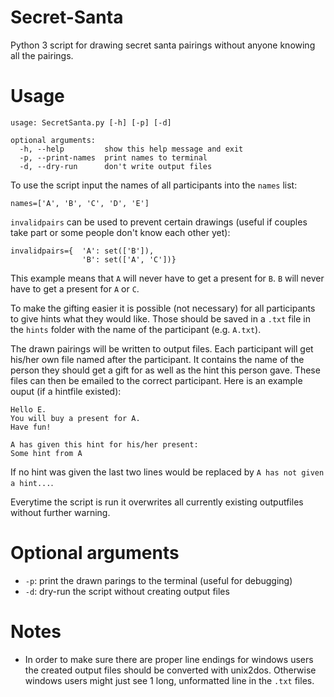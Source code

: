 # Secret-Santa
Python 3 script for drawing secret santa pairings without anyone knowing all the pairings.

# Usage
```
usage: SecretSanta.py [-h] [-p] [-d]

optional arguments:
  -h, --help         show this help message and exit
  -p, --print-names  print names to terminal
  -d, --dry-run      don't write output files
```

To use the script input the names of all participants into the `names` list:
```
names=['A', 'B', 'C', 'D', 'E']
```
`invalidpairs` can be used to prevent certain drawings (useful if couples take part or some people don't know each other yet):
```
invalidpairs={  'A': set(['B']),
                'B': set(['A', 'C'])}
```
This example means that `A` will never have to get a present for `B`. `B` will never have to get a present for `A` or `C`.

To make the gifting easier it is possible (not necessary) for all participants to give hints what they would like. Those should be saved in a `.txt` file in the `hints` folder with the name of the participant (e.g. `A.txt`).

The drawn pairings will be written to output files. Each participant will get his/her own file named after the participant. It contains the name of the person they should get a gift for as well as the hint this person gave. These files can then be emailed to the correct participant. Here is an example ouput (if a hintfile existed):
```
Hello E.
You will buy a present for A.
Have fun!

A has given this hint for his/her present:
Some hint from A
```
If no hint was given the last two lines would be replaced by `A has not given a hint...`.

Everytime the script is run it overwrites all currently existing outputfiles without further warning.

# Optional arguments
 - `-p`: print the drawn parings to the terminal (useful for debugging)
 - `-d`: dry-run the script without creating output files

# Notes
 - In order to make sure there are proper line endings for windows users the created output files should be converted with unix2dos. Otherwise windows users might just see 1 long, unformatted line in the `.txt` files.
